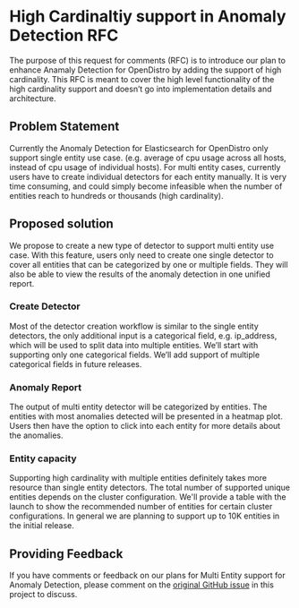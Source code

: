 # High Cardinaltiy support in Anomaly Detection RFC

The purpose of this request for comments (RFC) is to introduce our plan to enhance Anamaly Detection for OpenDistro by adding the support of high cardinality. This RFC is meant to cover the high level functionality of the high cardinality support and doesn’t go into implementation details and architecture.

## Problem Statement

Currently the Anomaly Detection for Elasticsearch for OpenDistro only support single entity use case. (e.g. average of cpu usage across all hosts, instead of cpu usage of individual hosts). For multi entity cases, currently users have to create individual detectors for each entity manually. It is very time consuming, and could simply become infeasible when the number of entities reach to hundreds or thousands (high cardinality).

## Proposed solution

We propose to create a new type of detector to support multi entity use case. With this feature, users only need to create one single detector to cover all entities that can be categorized by one or multiple fields. They will also be able to view the results of the anomaly detection in one unified report.

### Create Detector

Most of the detector creation workflow is similar to the single entity detectors, the only additional input is a categorical field, e.g. ip_address, which will be used to split data into multiple entities. We’ll start with supporting only one categorical fields. We’ll add support of multiple categorical fields in future releases.

### Anomaly Report

The output of multi entity detector will be categorized by entities. The entities with most anomalies detected will be presented in a heatmap plot. Users then have the option to click into each entity for more details about the anomalies. 

### Entity capacity

Supporting high cardinality with multiple entities definitely takes more resource than single entity detectors. The total number of supported unique entities depends on the cluster configuration. We'll provide a table with the launch to show the recommended number of entities for certain cluster configurations. In general we are planning to support up to 10K entities in the initial release. 

## Providing Feedback

If you have comments or feedback on our plans for Multi Entity support for Anomaly Detection, please comment on the [original GitHub issue](https://github.com/opendistro-for-elasticsearch/anomaly-detection/issues/xxx) in this project to discuss.
